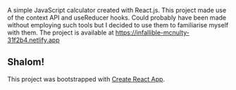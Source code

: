 A simple JavaScript calculator created with React.js. This project made use of the context API and useReducer hooks. Could probably have been made without employing such tools but I decided to use them to familiarise myself with them. The project is available at https://infallible-mcnulty-31f2b4.netlify.app

## Shalom!

This project was bootstrapped with [Create React App](https://github.com/facebook/create-react-app).
